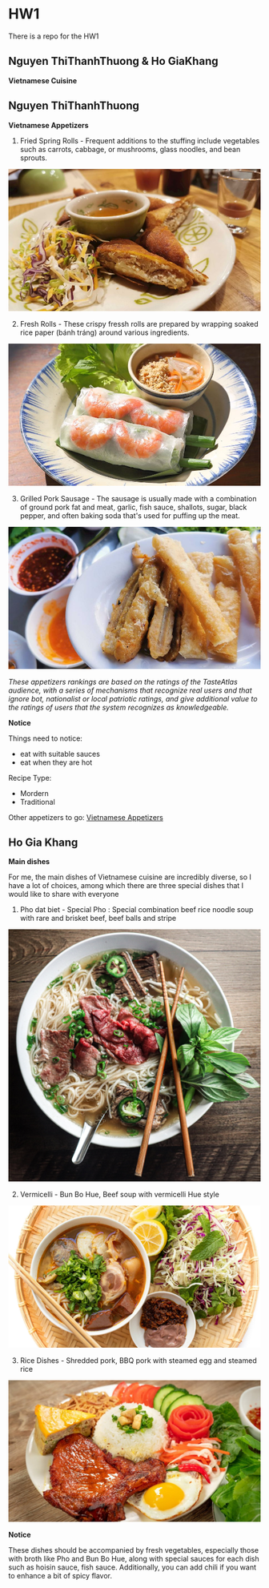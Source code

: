 # HW1
There is a repo for the HW1

## Nguyen ThiThanhThuong & Ho GiaKhang

**Vietnamese Cuisine**

## Nguyen ThiThanhThuong

**Vietnamese Appetizers**

1. Fried Spring Rolls - Frequent additions to the stuffing include vegetables such as carrots, cabbage, or mushrooms, glass noodles, and bean sprouts.

![Appetizers](images/food1.jpeg)

2. Fresh Rolls - These crispy fressh rolls are prepared by wrapping soaked rice paper (bánh tráng) around various ingredients.

![Appetizers](images/food2.jpeg)

3. Grilled Pork Sausage - The sausage is usually made with a combination of ground pork fat and meat, garlic, fish sauce, shallots, sugar, black pepper, and often baking soda that's used for puffing up the meat.

![Appetizers](images/food3.jpeg)

*These appetizers rankings are based on the ratings of the TasteAtlas audience, with a series of mechanisms that recognize real users and that ignore bot, nationalist or local patriotic ratings, and give additional value to the ratings of users that the system recognizes as knowledgeable.*

**Notice**

Things need to notice:
- eat with suitable sauces
- eat when they are hot

Recipe Type: 
- Mordern
- Traditional

Other appetizers to go: 
[Vietnamese Appetizers](https://www.hungryhuy.com/vietnamese/appetizers/)

## Ho Gia Khang

**Main dishes**

For me, the main dishes of Vietnamese cuisine are incredibly diverse, so I have a lot of choices, among which there are three special dishes that I would like to share with everyone

1. Pho dat biet - Special Pho : Special combination beef rice noodle soup with rare and brisket beef, beef balls and stripe

![FEnder Telecaster](images/food4.jpg)

2. Vermicelli - Bun Bo Hue, Beef soup with vermicelli Hue style

![FEnder Telecaster](images/food5.jpg)

3. Rice Dishes -  Shredded pork, BBQ pork with steamed egg and steamed rice 

![FEnder Telecaster](images/food6.jpg)

**Notice** 

These dishes should be accompanied by fresh vegetables, especially those with broth like Pho and Bun Bo Hue, along with special sauces for each dish such as hoisin sauce, fish sauce. Additionally, you can add chili if you want to enhance a bit of spicy flavor.